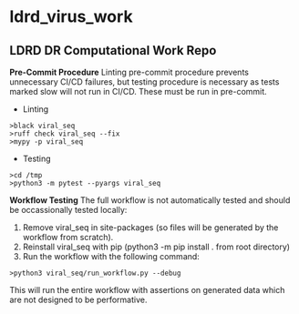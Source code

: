 # ldrd_virus_work

## LDRD DR Computational Work Repo

**Pre-Commit Procedure**
Linting pre-commit procedure prevents unnecessary CI/CD failures, but testing procedure is necessary as tests marked slow will not run in CI/CD. These must be run in pre-commit.

- Linting
```
>black viral_seq
>ruff check viral_seq --fix
>mypy -p viral_seq
```

- Testing
```
>cd /tmp
>python3 -m pytest --pyargs viral_seq
```

**Workflow Testing**
The full workflow is not automatically tested and should be occassionally tested locally:

1. Remove viral_seq in site-packages (so files will be generated by the workflow from scratch).
2. Reinstall viral_seq with pip (python3 -m pip install . from root directory)
3. Run the workflow with the following command:

```
>python3 viral_seq/run_workflow.py --debug
```

This will run the entire workflow with assertions on generated data which are not designed to be performative.
